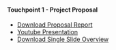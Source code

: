 
#### Touchpoint 1 - Project Proposal

- [Download Proposal Report](https://github.com/Matthewa1999/Group11_CS4641/raw/main/Resources/ProjectProposal.pdf)  
- [Youtube Presentation](https://www.youtube.com/watch?v=RopPKB7D7qI)  
- [Download Single Slide Overview](https://github.com/Matthewa1999/Group11_CS4641/raw/main/Resources/Group%2011_Presentation_Slide.pdf)  
